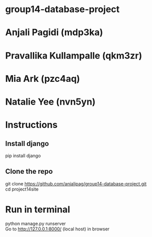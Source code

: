 # group14-database-project

# Anjali Pagidi (mdp3ka)
# Pravallika Kullampalle (qkm3zr)
# Mia Ark (pzc4aq)
# Natalie Yee (nvn5yn)


# Instructions

## Install django
pip install django

## Clone the repo
git clone https://github.com/anjalipag/group14-database-project.git
<br> cd project14site </br>

# Run in terminal 
python manage.py runserver
<br> Go to http://127.0.0.1:8000/ (local host) in browser </br>

